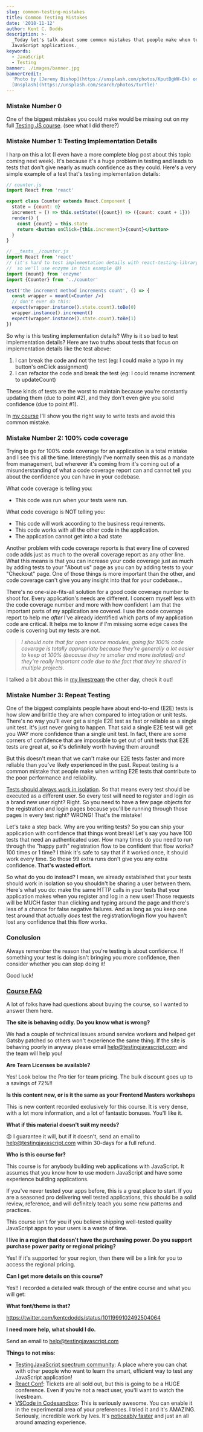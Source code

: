 ```yaml
---
slug: common-testing-mistakes
title: Common Testing Mistakes
date: '2018-11-12'
author: Kent C. Dodds
description: >-
  _Today let's talk about some common mistakes that people make when testing
  JavaScript applications._
keywords:
  - JavaScript
  - Testing
banner: ./images/banner.jpg
bannerCredit:
  'Photo by [Jeremy Bishop](https://unsplash.com/photos/KputBgWH-Ek) on
  [Unsplash](https://unsplash.com/search/photos/turtle)'
---
```


### Mistake Number 0

One of the biggest mistakes you could make would be missing out on my full
[Testing JS course](https://testingjavascript.com/). (see what I did there?)

### Mistake Number 1: Testing Implementation Details

I harp on this a lot (I even have a more complete blog post about this topic
coming next week). It's because it's a huge problem in testing and leads to
tests that don't give nearly as much confidence as they could. Here's a very
simple example of a test that's testing implementation details:

```jsx
// counter.js
import React from 'react'

export class Counter extends React.Component {
  state = {count: 0}
  increment = () => this.setState(({count}) => ({count: count + 1}))
  render() {
    const {count} = this.state
    return <button onClick={this.increment}>{count}</button>
  }
}

// __tests__/counter.js
import React from 'react'
// (it's hard to test implementation details with react-testing-library,
//  so we'll use enzyme in this example 😅)
import {mount} from 'enzyme'
import {Counter} from '../counter'

test('the increment method increments count', () => {
  const wrapper = mount(<Counter />)
  // don't ever do this:
  expect(wrapper.instance().state.count).toBe(0)
  wrapper.instance().increment()
  expect(wrapper.instance().state.count).toBe(1)
})
```

So why is this testing implementation details? Why is it so bad to test
implementation details? Here are two truths about tests that focus on
implementation details like the test above:

1.  I can break the code and not the test (eg: I could make a typo in my
    button's onClick assignment)
2.  I can refactor the code and break the test (eg: I could rename increment to
    updateCount)

These kinds of tests are the worst to maintain because you're constantly
updating them (due to point #2), and they don't even give you solid confidence
(due to point #1).

In [my course](https://testingjavascript.com/) I'll show you the right way to
write tests and avoid this common mistake.

### Mistake Number 2: 100% code coverage

Trying to go for 100% code coverage for an application is a total mistake and I
see this all the time. Interestingly I've normally seen this as a mandate from
management, but wherever it's coming from it's coming out of a misunderstanding
of what a code coverage report can and cannot tell you about the confidence you
can have in your codebase.

What code coverage is telling you:

- This code was run when your tests were run.

What code coverage is NOT telling you:

- This code will work according to the business requirements.
- This code works with all the other code in the application.
- The application cannot get into a bad state

Another problem with code coverage reports is that every line of covered code
adds just as much to the overall coverage report as any other line. What this
means is that you can increase your code coverage just as much by adding tests
to your "About us" page as you can by adding tests to your "Checkout" page. One
of those things is more important than the other, and code coverage can't give
you any insight into that for your codebase...

There's no one-size-fits-all solution for a good code coverage number to shoot
for. Every application's needs are different. I concern myself less with the
code coverage number and more with how confident I am that the important parts
of my application are covered. I use the code coverage report to help me _after_
I've already identified which parts of my application code are critical. It
helps me to know if I'm missing some edge cases the code is covering but my
tests are not.

> _I should note that for open source modules, going for 100% code coverage is
> totally appropriate because they're generally a lot easier to keep at 100%
> (because they're smaller and more isolated) and they're really important code
> due to the fact that they're shared in multiple projects._

I talked a bit about this in
[my livestream](https://www.youtube.com/watch?v=O2tsvUJT09U&index=9&list=PLV5CVI1eNcJgCrPH_e6d57KRUTiDZgs0u&t=0s)
the other day, check it out!

### Mistake Number 3: Repeat Testing

One of the biggest complaints people have about end-to-end (E2E) tests is how
slow and brittle they are when compared to integration or unit tests. There's no
way you'll ever get a single E2E test as fast or reliable as a single unit test.
It's just never going to happen. That said a single E2E test will get you WAY
more confidence than a single unit test. In fact, there are some corners of
confidence that are impossible to get out of unit tests that E2E tests are great
at, so it's definitely worth having them around!

But this doesn't mean that we can't make our E2E tests faster and more reliable
than you've likely experienced in the past. Repeat testing is a common mistake
that people make when writing E2E tests that contribute to the poor performance
and reliability.

[Tests should always work in isolation](https://blog.kentcdodds.com/test-isolation-with-react-6962d3f13d1f).
So that means every test should be executed as a different user. So every test
will need to register and login as a brand new user right? Right. So you need to
have a few page objects for the registration and login pages because you'll be
running through those pages in every test right? WRONG! That's the mistake!

Let's take a step back. Why are you writing tests? So you can ship your
application with confidence that things wont break! Let's say you have 100 tests
that need an authenticated user. How many times do you need to run through the
"happy path" registration flow to be confident that flow works? 100 times or 1
time? I think it's safe to say that if it worked once, it should work every
time. So those 99 extra runs don't give you any extra confidence. **That's
wasted effort.**

So what do you do instead? I mean, we already established that your tests should
work in isolation so you shouldn't be sharing a user between them. Here's what
you do: make the same HTTP calls in your tests that your application makes when
you register and log in a new user! Those requests will be MUCH faster than
clicking and typing around the page and there's less of a chance for false
negative failures. And as long as you keep one test around that actually _does_
test the registration/login flow you haven't lost any confidence that this flow
works.

### Conclusion

Always remember the reason that you're testing is about confidence. If something
your test is doing isn't bringing you more confidence, then consider whether you
can stop doing it!

Good luck!

### [Course FAQ](https://testingjavascript.com)

A lot of folks have had questions about buying the course, so I wanted to answer
them here.

**The site is behaving oddly. Do you know what is wrong?**

We had a couple of technical issues around service workers and helped get Gatsby
patched so others won't experience the same thing. If the site is behaving
poorly in anyway please email
[help@testingjavascript.com](mailto:help@testingjavascript.com) and the team
will help you!

**Are Team Licenses be available?**

Yes! Look below the Pro tier for team pricing. The bulk discount goes up to a
savings of 72%!!

**Is this content new, or is it the same as your Frontend Masters workshops**

This is new content recorded exclusively for this course. It is very dense, with
a lot more information, and a lot of fantastic bonuses. You'll like it.

**What if this material doesn't suit my needs?**

😢 I guarantee it will, but if it doesn't, send an email to
[help@testingjavascript.com](mailto:help@testingjavascript.com) within 30-days
for a full refund.

**Who is this course for?**

This course is for anybody building web applications with JavaScript. It assumes
that you know how to use modern JavaScript and have some experience building
applications.

If you've never tested your apps before, this is a great place to start. If you
are a seasoned pro delivering well tested applications, this should be a solid
review, reference, and will definitely teach you some new patterns and
practices.

This course isn't for you if you believe shipping well-tested quality JavaScript
apps to your users is a waste of time.

**I live in a region that doesn't have the purchasing power. Do you support
purchase power parity or regional pricing?**

Yes! If it's supported for your region, then there will be a link for you to
access the regional pricing.

**Can I get more details on this course?**

Yes!! I recorded a detailed walk through of the entire course and what you will
get:

**What font/theme is that?**

https://twitter.com/kentcdodds/status/1011999102492504064

**I need more help, what should I do.**

Send an email to [help@testingjavascript.com](mailto:help@testingjavascript.com)

**Things to not miss**:

- [TestingJavaScript spectrum community](https://spectrum.chat/testingjavascript):
  A place where you can chat with other people who want to learn the smart,
  efficient way to test any JavaScript application!
- [React Conf](https://conf.reactjs.org/): Tickets are all sold out, but this is
  going to be a HUGE conference. Even if you're not a react user, you'll want to
  watch the livestream.
- [VSCode in Codesandbox](https://twitter.com/CompuIves/status/1052594462768148480):
  This is seriously awesome. You can enable it in the experimental area of your
  preferences. I tried it and it's AMAZING. Seriously, incredible work by Ives.
  It's
  [noticeably faster](https://twitter.com/kentcdodds/status/1053635470788190208)
  and just an all around amazing experience.
